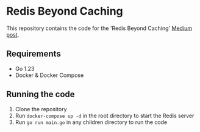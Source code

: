 # Redis Beyond Caching

This repository contains the code for the 'Redis Beyond Caching' [Medium post](http://medium.com).

## Requirements

- Go 1.23
- Docker & Docker Compose

## Running the code

1. Clone the repository
2. Run `docker-compose up -d` in the root directory to start the Redis server
3. Run `go run main.go` in any children directory to run the code
